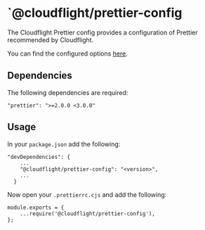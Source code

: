 # `@cloudflight/prettier-config

The Cloudflight Prettier config provides a configuration of Prettier recommended by Cloudflight.

You can find the configured options [here](src).

## Dependencies

The following dependencies are required:

```
"prettier": ">=2.0.0 <3.0.0"
```

## Usage

In your `package.json` add the following:

```
"devDependencies": {
    ...
    "@cloudflight/prettier-config": "<version>",
    ...
  }
```

Now open your `.prettierrc.cjs` and add the following:

```
module.exports = {
    ...require('@cloudflight/prettier-config'),
};
```
